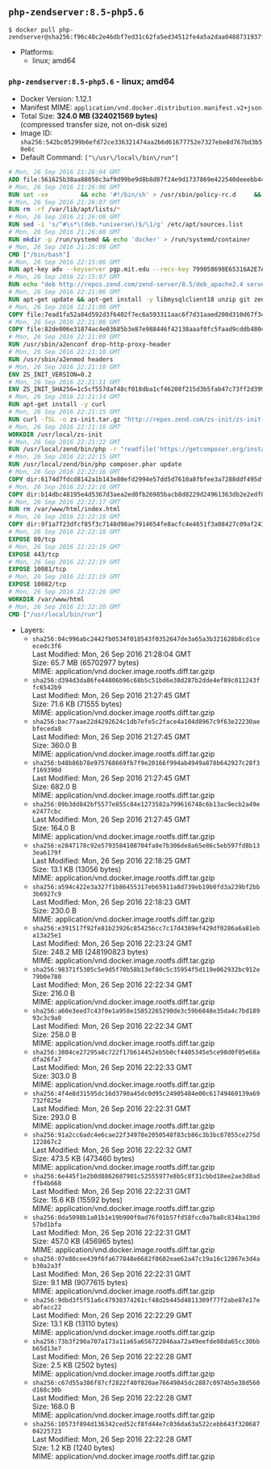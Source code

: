 ## `php-zendserver:8.5-php5.6`

```console
$ docker pull php-zendserver@sha256:f96c48c2e46dbf7ed31c62fa5ed34512fe4a5a2daa0488731937fe6303364c31
```

-	Platforms:
	-	linux; amd64

### `php-zendserver:8.5-php5.6` - linux; amd64

-	Docker Version: 1.12.1
-	Manifest MIME: `application/vnd.docker.distribution.manifest.v2+json`
-	Total Size: **324.0 MB (324021569 bytes)**  
	(compressed transfer size, not on-disk size)
-	Image ID: `sha256:542bc05299b6efd72ce336321474aa2b6d61677752e7327ebe8d767bd3b50e6c`
-	Default Command: `["\/usr\/local\/bin\/run"]`

```dockerfile
# Mon, 26 Sep 2016 21:26:04 GMT
ADD file:561625b38aa88058c3af9d99be9d8b8d07f24e9d1737869e422540deeebb4443 in / 
# Mon, 26 Sep 2016 21:26:06 GMT
RUN set -xe 		&& echo '#!/bin/sh' > /usr/sbin/policy-rc.d 	&& echo 'exit 101' >> /usr/sbin/policy-rc.d 	&& chmod +x /usr/sbin/policy-rc.d 		&& dpkg-divert --local --rename --add /sbin/initctl 	&& cp -a /usr/sbin/policy-rc.d /sbin/initctl 	&& sed -i 's/^exit.*/exit 0/' /sbin/initctl 		&& echo 'force-unsafe-io' > /etc/dpkg/dpkg.cfg.d/docker-apt-speedup 		&& echo 'DPkg::Post-Invoke { "rm -f /var/cache/apt/archives/*.deb /var/cache/apt/archives/partial/*.deb /var/cache/apt/*.bin || true"; };' > /etc/apt/apt.conf.d/docker-clean 	&& echo 'APT::Update::Post-Invoke { "rm -f /var/cache/apt/archives/*.deb /var/cache/apt/archives/partial/*.deb /var/cache/apt/*.bin || true"; };' >> /etc/apt/apt.conf.d/docker-clean 	&& echo 'Dir::Cache::pkgcache ""; Dir::Cache::srcpkgcache "";' >> /etc/apt/apt.conf.d/docker-clean 		&& echo 'Acquire::Languages "none";' > /etc/apt/apt.conf.d/docker-no-languages 		&& echo 'Acquire::GzipIndexes "true"; Acquire::CompressionTypes::Order:: "gz";' > /etc/apt/apt.conf.d/docker-gzip-indexes 		&& echo 'Apt::AutoRemove::SuggestsImportant "false";' > /etc/apt/apt.conf.d/docker-autoremove-suggests
# Mon, 26 Sep 2016 21:26:07 GMT
RUN rm -rf /var/lib/apt/lists/*
# Mon, 26 Sep 2016 21:26:08 GMT
RUN sed -i 's/^#\s*\(deb.*universe\)$/\1/g' /etc/apt/sources.list
# Mon, 26 Sep 2016 21:26:08 GMT
RUN mkdir -p /run/systemd && echo 'docker' > /run/systemd/container
# Mon, 26 Sep 2016 21:26:09 GMT
CMD ["/bin/bash"]
# Mon, 26 Sep 2016 22:15:06 GMT
RUN apt-key adv --keyserver pgp.mit.edu --recv-key 799058698E65316A2E7A4FF42EAE1437F7D2C623
# Mon, 26 Sep 2016 22:15:07 GMT
RUN echo "deb http://repos.zend.com/zend-server/8.5/deb_apache2.4 server non-free" >> /etc/apt/sources.list.d/zend-server.list
# Mon, 26 Sep 2016 22:21:06 GMT
RUN apt-get update && apt-get install -y libmysqlclient18 unzip git zend-server-php-5.6 && /usr/local/zend/bin/zendctl.sh stop
# Mon, 26 Sep 2016 22:21:08 GMT
COPY file:7ead1fa52a84d592d3f6402f7ec6a593311aac6f7d31aaed200d310d67f34d54 in /etc/ 
# Mon, 26 Sep 2016 22:21:08 GMT
COPY file:82de006e31874ac4e03685b3e87e988446f42138aaaf0fc5faad9cddb48040ba in /etc/apache2/conf-available 
# Mon, 26 Sep 2016 22:21:09 GMT
RUN /usr/sbin/a2enconf drop-http-proxy-header
# Mon, 26 Sep 2016 22:21:10 GMT
RUN /usr/sbin/a2enmod headers
# Mon, 26 Sep 2016 22:21:10 GMT
ENV ZS_INIT_VERSION=0.2
# Mon, 26 Sep 2016 22:21:11 GMT
ENV ZS_INIT_SHA256=1c5cf557daf48cf018dba1cf46208f215d3b5fab47c73ff2d39988581ebd6932
# Mon, 26 Sep 2016 22:21:14 GMT
RUN apt-get install -y curl
# Mon, 26 Sep 2016 22:21:15 GMT
RUN curl -fSL -o zs-init.tar.gz "http://repos.zend.com/zs-init/zs-init-docker-${ZS_INIT_VERSION}.tar.gz"     && echo "${ZS_INIT_SHA256} *zs-init.tar.gz" | sha256sum -c -     && mkdir /usr/local/zs-init     && tar xzf zs-init.tar.gz --strip-components=1 -C /usr/local/zs-init     && rm zs-init.tar.gz
# Mon, 26 Sep 2016 22:21:16 GMT
WORKDIR /usr/local/zs-init
# Mon, 26 Sep 2016 22:21:22 GMT
RUN /usr/local/zend/bin/php -r "readfile('https://getcomposer.org/installer');" | /usr/local/zend/bin/php
# Mon, 26 Sep 2016 22:22:15 GMT
RUN /usr/local/zend/bin/php composer.phar update
# Mon, 26 Sep 2016 22:22:16 GMT
COPY dir:6174d7fdcd8142a1b143e80efd2994e57dd5d7610a8fbfee3a7288ddf495dfdf in /usr/local/bin 
# Mon, 26 Sep 2016 22:22:16 GMT
COPY dir:b14dbc48195e4d5367d3aea2ed0fb26985bacb8d8229d24961363db2e2edf8f0 in /usr/local/zend/var/plugins/ 
# Mon, 26 Sep 2016 22:22:17 GMT
RUN rm /var/www/html/index.html
# Mon, 26 Sep 2016 22:22:18 GMT
COPY dir:9f1a7f23dfcf85f3c7148d98ae7914654fe8acfc4e4651f3a08427c09af24198 in /var/www/html 
# Mon, 26 Sep 2016 22:22:18 GMT
EXPOSE 80/tcp
# Mon, 26 Sep 2016 22:22:19 GMT
EXPOSE 443/tcp
# Mon, 26 Sep 2016 22:22:19 GMT
EXPOSE 10081/tcp
# Mon, 26 Sep 2016 22:22:19 GMT
EXPOSE 10082/tcp
# Mon, 26 Sep 2016 22:22:20 GMT
WORKDIR /var/www/html
# Mon, 26 Sep 2016 22:22:20 GMT
CMD ["/usr/local/bin/run"]
```

-	Layers:
	-	`sha256:04c996abc2442fb0534f018543f0352647de3a65a3b321628b8cd1ceecedc3f6`  
		Last Modified: Mon, 26 Sep 2016 21:28:04 GMT  
		Size: 65.7 MB (65702977 bytes)  
		MIME: application/vnd.docker.image.rootfs.diff.tar.gzip
	-	`sha256:d394d3da86fe44806b96c68b5c51bd6e38d287b2dde4ef89c011243ffc6542b9`  
		Last Modified: Mon, 26 Sep 2016 21:27:45 GMT  
		Size: 71.6 KB (71555 bytes)  
		MIME: application/vnd.docker.image.rootfs.diff.tar.gzip
	-	`sha256:bac77aae22d4292624c1db7efe5c2face4a104d8967c9f63e22230aebfeceda8`  
		Last Modified: Mon, 26 Sep 2016 21:27:45 GMT  
		Size: 360.0 B  
		MIME: application/vnd.docker.image.rootfs.diff.tar.gzip
	-	`sha256:b48b86b78e975768669fb7f9e20166f994ab4949a878b642927c28f3f169390d`  
		Last Modified: Mon, 26 Sep 2016 21:27:45 GMT  
		Size: 682.0 B  
		MIME: application/vnd.docker.image.rootfs.diff.tar.gzip
	-	`sha256:09b3dd842bf5577e855c84e1273582a799616748c6b13ac9ecb2a49ee2477cbc`  
		Last Modified: Mon, 26 Sep 2016 21:27:45 GMT  
		Size: 164.0 B  
		MIME: application/vnd.docker.image.rootfs.diff.tar.gzip
	-	`sha256:e2847178c92e5793584108704fa0e7b306de8a65e86c5eb597fd8b133ea6179f`  
		Last Modified: Mon, 26 Sep 2016 22:18:25 GMT  
		Size: 13.1 KB (13056 bytes)  
		MIME: application/vnd.docker.image.rootfs.diff.tar.gzip
	-	`sha256:a594c422e3a327f1b86455317eb65911a8d739eb19b0fd3a239bf2bb3b6927c9`  
		Last Modified: Mon, 26 Sep 2016 22:18:23 GMT  
		Size: 230.0 B  
		MIME: application/vnd.docker.image.rootfs.diff.tar.gzip
	-	`sha256:e391517f92fe81b23926c854256cc7c17d4389ef429df0286a6a81eba13a25e1`  
		Last Modified: Mon, 26 Sep 2016 22:23:24 GMT  
		Size: 248.2 MB (248190823 bytes)  
		MIME: application/vnd.docker.image.rootfs.diff.tar.gzip
	-	`sha256:98371f5305c5e9d5f70b58b13ef80c5c35954f5d119e062932bc912e79b0e780`  
		Last Modified: Mon, 26 Sep 2016 22:22:34 GMT  
		Size: 216.0 B  
		MIME: application/vnd.docker.image.rootfs.diff.tar.gzip
	-	`sha256:a60e3eed7c43f0e1a958e15852265290de3c59b6848e35da4c7bd18993c3c9a0`  
		Last Modified: Mon, 26 Sep 2016 22:22:34 GMT  
		Size: 258.0 B  
		MIME: application/vnd.docker.image.rootfs.diff.tar.gzip
	-	`sha256:3804ce27295a8c722f17b614452eb5b0cf4405345e5ce98d0f05e68adfa26fa7`  
		Last Modified: Mon, 26 Sep 2016 22:22:33 GMT  
		Size: 303.0 B  
		MIME: application/vnd.docker.image.rootfs.diff.tar.gzip
	-	`sha256:4f4e8d31595dc16d3790a45dc0d95c24905484e00c61749460139a69732f025e`  
		Last Modified: Mon, 26 Sep 2016 22:22:31 GMT  
		Size: 293.0 B  
		MIME: application/vnd.docker.image.rootfs.diff.tar.gzip
	-	`sha256:91a2cc6adc4e6cae22f34978e2050548f83cb86c3b3bc87855ce275d122867c2`  
		Last Modified: Mon, 26 Sep 2016 22:22:32 GMT  
		Size: 473.5 KB (473460 bytes)  
		MIME: application/vnd.docker.image.rootfs.diff.tar.gzip
	-	`sha256:6e445f1e2b0d8862687901c52555977e8b5c8f31cbbd18ee2ae3d8adffb4b668`  
		Last Modified: Mon, 26 Sep 2016 22:22:31 GMT  
		Size: 15.6 KB (15592 bytes)  
		MIME: application/vnd.docker.image.rootfs.diff.tar.gzip
	-	`sha256:0da5098b1a01b1e19b900f0ad76f01b57fd58fcc0a7ba8c834ba130d57bd1bfa`  
		Last Modified: Mon, 26 Sep 2016 22:22:31 GMT  
		Size: 457.0 KB (456965 bytes)  
		MIME: application/vnd.docker.image.rootfs.diff.tar.gzip
	-	`sha256:07e80cee439f6fa677848e6682f0602eae62a47c19a16c12867e3d4ab30a2a3f`  
		Last Modified: Mon, 26 Sep 2016 22:22:31 GMT  
		Size: 9.1 MB (9077615 bytes)  
		MIME: application/vnd.docker.image.rootfs.diff.tar.gzip
	-	`sha256:9dbd3f5f51a6c47938374261cf48d2b445d4811309f77f2abe87e17eabfacc22`  
		Last Modified: Mon, 26 Sep 2016 22:22:29 GMT  
		Size: 13.1 KB (13110 bytes)  
		MIME: application/vnd.docker.image.rootfs.diff.tar.gzip
	-	`sha256:73b3f290a707a173a11a65a656722046aa72a49eefde08da65cc30bbb65d13e7`  
		Last Modified: Mon, 26 Sep 2016 22:22:28 GMT  
		Size: 2.5 KB (2502 bytes)  
		MIME: application/vnd.docker.image.rootfs.diff.tar.gzip
	-	`sha256:c67d55a386f87cf2822f40f820ae76649845dc2887c0974b5e38d560d168c30b`  
		Last Modified: Mon, 26 Sep 2016 22:22:28 GMT  
		Size: 168.0 B  
		MIME: application/vnd.docker.image.rootfs.diff.tar.gzip
	-	`sha256:10573f894d136342ced52cf8fd44e7c036da63a522cebb643f32068704225723`  
		Last Modified: Mon, 26 Sep 2016 22:22:28 GMT  
		Size: 1.2 KB (1240 bytes)  
		MIME: application/vnd.docker.image.rootfs.diff.tar.gzip
